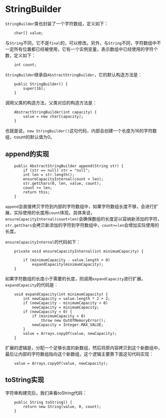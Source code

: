 # StringBuilder

`StringBuilder`类也封装了一个字符数组，定义如下：
```
    char[] value;
```

与`String`不同，它不是`final`的，可以修改。另外，与`String`不同，字符数组中不一定所有位置都已经被使用，它有一个实例变量，表示数组中已经使用的字符个数，定义如下：
```
    int count;
```

`StringBuilder`继承自`AbstractStringBuilder`，它的默认构造方法是：

```
    public StringBuilder() {
        super(16);
    }
```

调用父类的构造方法，父类对应的构造方法是：

```
    AbstractStringBuilder(int capacity) {
        value = new char[capacity];
    }
```
也就是说，`new StringBuilder()`这句代码，内部会创建一个长度为16的字符数组，count的默认值为0。

## append的实现

```
    public AbstractStringBuilder append(String str) {
        if (str == null) str = "null";
        int len = str.length();
        ensureCapacityInternal(count + len);
        str.getChars(0, len, value, count);
        count += len;
        return this;
    }
```

`append`会直接拷贝字符到内部的字符数组中，如果字符数组长度不够，会进行扩展，实际使用的长度用`count`体现。具体来说，`ensureCapacityInternal(count+len)`会确保数组的长度足以容纳新添加的字符，`str.getChars`会拷贝新添加的字符到字符数组中，`count+=len`会增加实际使用的长度。

`ensureCapacityInternal`的代码如下：
```
    private void ensureCapacityInternal(int minimumCapacity) {

        if (minimumCapacity - value.length > 0)
            expandCapacity(minimumCapacity);
    }
```

如果字符数组的长度小于需要的长度，则调用`expandCapacity`进行扩展，`expandCapacity`的代码是：

```
    void expandCapacity(int minimumCapacity) {
        int newCapacity = value.length * 2 + 2;
        if (newCapacity - minimumCapacity < 0)
            newCapacity = minimumCapacity;
        if (newCapacity < 0) {
            if (minimumCapacity < 0)
                throw new OutOfMemoryError();
            newCapacity = Integer.MAX_VALUE;
        }
        value = Arrays.copyOf(value, newCapacity);
    }
```
扩展的逻辑是，分配一个足够长度的新数组，然后将原内容拷贝到这个新数组中，最后让内部的字符数组指向这个新数组，这个逻辑主要靠下面这句代码实现：

```
    value = Arrays.copyOf(value, newCapacity);
```

## toString实现

字符串构建完后，我们来看toString代码：

```
    public String toString() {
        return new String(value, 0, count);
    }
```
